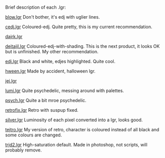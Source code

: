 Brief description of each .lgr:

[blow.lgr](blow.lgr) Don't bother, it's edj with uglier lines.

[cedj.lgr](cedj.lgr) Coloured-edj. Quite pretty, this is my current recommendation.

[dajrk.lgr](dajrk.lgr) <Unsure>

[dejtaijl.lgr](dejtaijl.lgr) Coloured-edj-with-shading. This is the next product, it looks OK but is unfinished. My other recommendation.

[edj.lgr](edj.lgr) Black and white, edjes highlighted. Quite cool.

[hween.lgr](hween.lgr) Made by accident, halloween lgr.

[jej.lgr](jej.lgr) <Thought I deleted this>

[lumi.lgr](lumi.lgr) Quite psychedelic, messing around with palettes.

[psych.lgr](psych.lgr) Quite a bit mroe psychedelic.

[retrofix.lgr](retrofix.lgr) Retro with suspup fixed.

[silver.lgr](silver.lgr) Luminosity of each pixel converted into a lgr, looks good.

[tejtro.lgr](tejtro.lgr) My version of retro, character is coloured instead of all black and some colours are changed.

[trjd2.lgr](trjd2.lgr) High-saturation default. Made in photoshop, not scripts, will probably remove.

